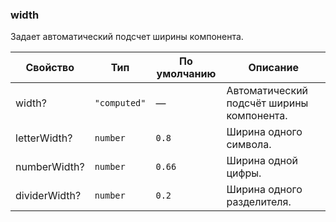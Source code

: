 ### width

Задает автоматический подсчет ширины компонента.

<!-- props:start -->
| Свойство      | Тип          | По умолчанию | Описание                                  |
| ------------- | ------------ | ------------ | ----------------------------------------- |
| width?        | `"computed"` | —            | Автоматический подсчёт ширины компонента. |
| letterWidth?  | `number`     | `0.8`        | Ширина одного символа.                    |
| numberWidth?  | `number`     | `0.66`       | Ширина одной цифры.                       |
| dividerWidth? | `number`     | `0.2`        | Ширина одного разделителя.                |
<!-- props:end -->
